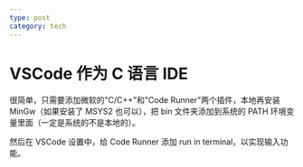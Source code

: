 ```yaml
---
type: post
category: tech
---
```


# VSCode 作为 C 语言 IDE

很简单，只需要添加微软的"C/C++"和"Code Runner"两个插件，本地再安装 MinGw（如果安装了 MSYS2 也可以），把 bin 文件夹添加到系统的 PATH 环境变量里面（一定是系统的不是本地的）。

然后在 VSCode 设置中，给 Code Runner 添加 run in terminal，以实现输入功能。

